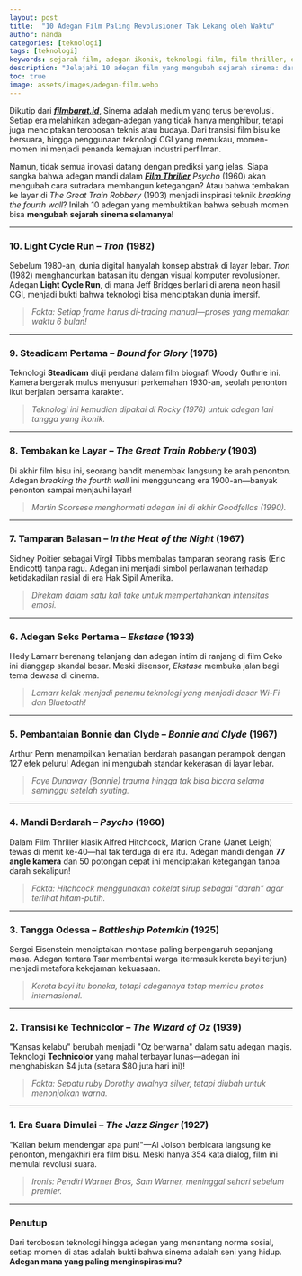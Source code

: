```yaml
---
layout: post
title:  "10 Adegan Film Paling Revolusioner Tak Lekang oleh Waktu"
author: nanda
categories: [teknologi]
tags: [teknologi]
keywords: sejarah film, adegan ikonik, teknologi film, film thriller, efek visual, inovasi sinema
description: "Jelajahi 10 adegan film yang mengubah sejarah sinema: dari inovasi CGI pertama, teknik kamera revolusioner, hingga adegan berani yang mendobrak norma sosial"
toc: true
image: assets/images/adegan-film.webp
---
```


Dikutip dari ***[filmbarat.id](https://filmbarat.id)***, Sinema adalah medium yang terus berevolusi. Setiap era melahirkan adegan-adegan yang tidak hanya menghibur, tetapi juga menciptakan terobosan teknis atau budaya. Dari transisi film bisu ke bersuara, hingga penggunaan teknologi CGI yang memukau, momen-momen ini menjadi penanda kemajuan industri perfilman.  

Namun, tidak semua inovasi datang dengan prediksi yang jelas. Siapa sangka bahwa adegan mandi dalam ***[Film Thriller](https://filmbarat.id/rekomendasi-film/daftar-film-thriller-penuh-misteri-yang-bikin-tegang/)*** *Psycho* (1960) akan mengubah cara sutradara membangun ketegangan? Atau bahwa tembakan ke layar di *The Great Train Robbery* (1903) menjadi inspirasi teknik *breaking the fourth wall*? Inilah 10 adegan yang membuktikan bahwa sebuah momen bisa **mengubah sejarah sinema selamanya**!

---

### 10. **Light Cycle Run – *Tron* (1982)**  
Sebelum 1980-an, dunia digital hanyalah konsep abstrak di layar lebar. *Tron* (1982) menghancurkan batasan itu dengan visual komputer revolusioner. Adegan **Light Cycle Run**, di mana Jeff Bridges berlari di arena neon hasil CGI, menjadi bukti bahwa teknologi bisa menciptakan dunia imersif.  
>*Fakta: Setiap frame harus di-tracing manual—proses yang memakan waktu 6 bulan!*  

---

### 9. **Steadicam Pertama – *Bound for Glory* (1976)**  
Teknologi **Steadicam** diuji perdana dalam film biografi Woody Guthrie ini. Kamera bergerak mulus menyusuri perkemahan 1930-an, seolah penonton ikut berjalan bersama karakter.  
>*Teknologi ini kemudian dipakai di *Rocky* (1976) untuk adegan lari tangga yang ikonik.*  

---

### 8. **Tembakan ke Layar – *The Great Train Robbery* (1903)**  
Di akhir film bisu ini, seorang bandit menembak langsung ke arah penonton. Adegan *breaking the fourth wall* ini mengguncang era 1900-an—banyak penonton sampai menjauhi layar!  
>*Martin Scorsese menghormati adegan ini di akhir *Goodfellas* (1990).*  

---

### 7. **Tamparan Balasan – *In the Heat of the Night* (1967)**  
Sidney Poitier sebagai Virgil Tibbs membalas tamparan seorang rasis (Eric Endicott) tanpa ragu. Adegan ini menjadi simbol perlawanan terhadap ketidakadilan rasial di era Hak Sipil Amerika. 
>*Direkam dalam satu kali take untuk mempertahankan intensitas emosi.*  

---

### 6. **Adegan Seks Pertama – *Ekstase* (1933)**  
Hedy Lamarr berenang telanjang dan adegan intim di ranjang di film Ceko ini dianggap skandal besar. Meski disensor, *Ekstase* membuka jalan bagi tema dewasa di cinema.  
> *Lamarr kelak menjadi penemu teknologi yang menjadi dasar Wi-Fi dan Bluetooth!*  

---

### 5. **Pembantaian Bonnie dan Clyde – *Bonnie and Clyde* (1967)**  
Arthur Penn menampilkan kematian berdarah pasangan perampok dengan 127 efek peluru! Adegan ini mengubah standar kekerasan di layar lebar.  
>*Faye Dunaway (Bonnie) trauma hingga tak bisa bicara selama seminggu setelah syuting.*  

---

### 4. **Mandi Berdarah – *Psycho* (1960)**  
Dalam Film Thriller klasik Alfred Hitchcock, Marion Crane (Janet Leigh) tewas di menit ke-40—hal tak terduga di era itu. Adegan mandi dengan **77 angle kamera** dan 50 potongan cepat ini menciptakan ketegangan tanpa darah sekalipun!  
>*Fakta: Hitchcock menggunakan cokelat sirup sebagai "darah" agar terlihat hitam-putih.*  

---

### 3. **Tangga Odessa – *Battleship Potemkin* (1925)**  
Sergei Eisenstein menciptakan montase paling berpengaruh sepanjang masa. Adegan tentara Tsar membantai warga (termasuk kereta bayi terjun) menjadi metafora kekejaman kekuasaan.  
>*Kereta bayi itu boneka, tetapi adegannya tetap memicu protes internasional.*  

---

### 2. **Transisi ke Technicolor – *The Wizard of Oz* (1939)**  
"Kansas kelabu" berubah menjadi "Oz berwarna" dalam satu adegan magis. Teknologi **Technicolor** yang mahal terbayar lunas—adegan ini menghabiskan $4 juta (setara $80 juta hari ini)!  
>*Fakta: Sepatu ruby Dorothy awalnya silver, tetapi diubah untuk menonjolkan warna.*  

---

### 1. **Era Suara Dimulai – *The Jazz Singer* (1927)**  
"Kalian belum mendengar apa pun!"—Al Jolson berbicara langsung ke penonton, mengakhiri era film bisu. Meski hanya 354 kata dialog, film ini memulai revolusi suara.  
> *Ironis: Pendiri Warner Bros, Sam Warner, meninggal sehari sebelum premier.*  

---

### **Penutup**  
Dari terobosan teknologi hingga adegan yang menantang norma sosial, setiap momen di atas adalah bukti bahwa sinema adalah seni yang hidup. **Adegan mana yang paling menginspirasimu?**   

